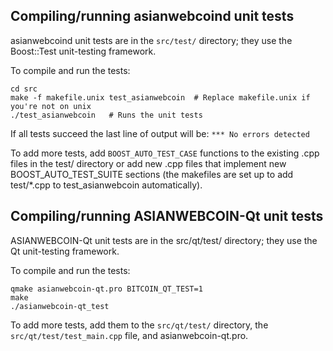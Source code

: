 Compiling/running asianwebcoind unit tests
------------------------------------

asianwebcoind unit tests are in the `src/test/` directory; they
use the Boost::Test unit-testing framework.

To compile and run the tests:

	cd src
	make -f makefile.unix test_asianwebcoin  # Replace makefile.unix if you're not on unix
	./test_asianwebcoin   # Runs the unit tests

If all tests succeed the last line of output will be:
`*** No errors detected`

To add more tests, add `BOOST_AUTO_TEST_CASE` functions to the existing
.cpp files in the test/ directory or add new .cpp files that
implement new BOOST_AUTO_TEST_SUITE sections (the makefiles are
set up to add test/*.cpp to test_asianwebcoin automatically).


Compiling/running ASIANWEBCOIN-Qt unit tests
---------------------------------------

ASIANWEBCOIN-Qt unit tests are in the src/qt/test/ directory; they
use the Qt unit-testing framework.

To compile and run the tests:

	qmake asianwebcoin-qt.pro BITCOIN_QT_TEST=1
	make
	./asianwebcoin-qt_test

To add more tests, add them to the `src/qt/test/` directory,
the `src/qt/test/test_main.cpp` file, and asianwebcoin-qt.pro.
